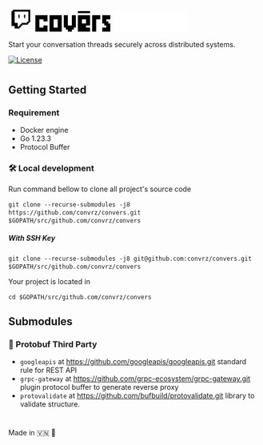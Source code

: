 <img src="./docs/logo/new_cvz.png" alt="convers banner light mode" width="50" />

<img src="./docs/logo/convers1.png#gh-light-mode-only" alt="convers banner light mode" width="150" />

<img src="./docs/logo/convers2.png#gh-dark-mode-only" alt="convers banner light mode" width="150" />

Start your conversation threads securely across distributed systems.

[![License](https://img.shields.io/badge/license-Apache%202.0-blue.svg)](http://www.apache.org/licenses/LICENSE-2.0)

#

## Getting Started

### Requirement

- Docker engine
- Go 1.23.3
- Protocol Buffer

### 🛠️ Local development

Run command bellow to clone all project's source code

```
git clone --recurse-submodules -j8 https://github.com/convrz/convers.git $GOPATH/src/github.com/convrz/convers
```

##### With SSH Key

```
git clone --recurse-submodules -j8 git@github.com:convrz/convers.git $GOPATH/src/github.com/convrz/convers
```

Your project is located in

```
cd $GOPATH/src/github.com/convrz/convers
```

## Submodules

### 📂 Protobuf Third Party

- `googleapis` at https://github.com/googleapis/googleapis.git standard rule for REST API
- `grpc-gateway` at https://github.com/grpc-ecosystem/grpc-gateway.git plugin protocol buffer to generate reverse proxy
- `protovalidate` at https://github.com/bufbuild/protovalidate.git library to validate structure.

#

Made in 🇻🇳 🚀
